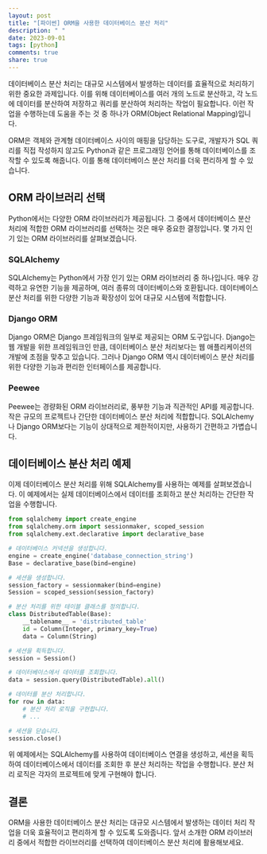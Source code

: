 ```yaml
---
layout: post
title: "[파이썬] ORM을 사용한 데이터베이스 분산 처리"
description: " "
date: 2023-09-01
tags: [python]
comments: true
share: true
---
```


데이터베이스 분산 처리는 대규모 시스템에서 발생하는 데이터를 효율적으로 처리하기 위한 중요한 과제입니다. 이를 위해 데이터베이스를 여러 개의 노드로 분산하고, 각 노드에 데이터를 분산하여 저장하고 쿼리를 분산하여 처리하는 작업이 필요합니다. 이런 작업을 수행하는데 도움을 주는 것 중 하나가 ORM(Object Relational Mapping)입니다.

ORM은 객체와 관계형 데이터베이스 사이의 매핑을 담당하는 도구로, 개발자가 SQL 쿼리를 직접 작성하지 않고도 Python과 같은 프로그래밍 언어를 통해 데이터베이스를 조작할 수 있도록 해줍니다. 이를 통해 데이터베이스 분산 처리를 더욱 편리하게 할 수 있습니다.

## ORM 라이브러리 선택

Python에서는 다양한 ORM 라이브러리가 제공됩니다. 그 중에서 데이터베이스 분산 처리에 적합한 ORM 라이브러리를 선택하는 것은 매우 중요한 결정입니다. 몇 가지 인기 있는 ORM 라이브러리를 살펴보겠습니다.

### SQLAlchemy

SQLAlchemy는 Python에서 가장 인기 있는 ORM 라이브러리 중 하나입니다. 매우 강력하고 유연한 기능을 제공하며, 여러 종류의 데이터베이스와 호환됩니다. 데이터베이스 분산 처리를 위한 다양한 기능과 확장성이 있어 대규모 시스템에 적합합니다.

### Django ORM

Django ORM은 Django 프레임워크의 일부로 제공되는 ORM 도구입니다. Django는 웹 개발을 위한 프레임워크인 만큼, 데이터베이스 분산 처리보다는 웹 애플리케이션의 개발에 초점을 맞추고 있습니다. 그러나 Django ORM 역시 데이터베이스 분산 처리를 위한 다양한 기능과 편리한 인터페이스를 제공합니다.

### Peewee

Peewee는 경량화된 ORM 라이브러리로, 풍부한 기능과 직관적인 API를 제공합니다. 작은 규모의 프로젝트나 간단한 데이터베이스 분산 처리에 적합합니다. SQLAlchemy나 Django ORM보다는 기능이 상대적으로 제한적이지만, 사용하기 간편하고 가볍습니다.

## 데이터베이스 분산 처리 예제

이제 데이터베이스 분산 처리를 위해 SQLAlchemy를 사용하는 예제를 살펴보겠습니다. 이 예제에서는 실제 데이터베이스에서 데이터를 조회하고 분산 처리하는 간단한 작업을 수행합니다.

```python
from sqlalchemy import create_engine
from sqlalchemy.orm import sessionmaker, scoped_session
from sqlalchemy.ext.declarative import declarative_base

# 데이터베이스 커넥션을 생성합니다.
engine = create_engine('database_connection_string')
Base = declarative_base(bind=engine)

# 세션을 생성합니다.
session_factory = sessionmaker(bind=engine)
Session = scoped_session(session_factory)

# 분산 처리를 위한 테이블 클래스를 정의합니다.
class DistributedTable(Base):
    __tablename__ = 'distributed_table'
    id = Column(Integer, primary_key=True)
    data = Column(String)

# 세션을 획득합니다.
session = Session()

# 데이터베이스에서 데이터를 조회합니다.
data = session.query(DistributedTable).all()

# 데이터를 분산 처리합니다.
for row in data:
    # 분산 처리 로직을 구현합니다.
    # ...

# 세션을 닫습니다.
session.close()
```

위 예제에서는 SQLAlchemy를 사용하여 데이터베이스 연결을 생성하고, 세션을 획득하여 데이터베이스에서 데이터를 조회한 후 분산 처리하는 작업을 수행합니다. 분산 처리 로직은 각자의 프로젝트에 맞게 구현해야 합니다.

## 결론

ORM을 사용한 데이터베이스 분산 처리는 대규모 시스템에서 발생하는 데이터 처리 작업을 더욱 효율적이고 편리하게 할 수 있도록 도와줍니다. 앞서 소개한 ORM 라이브러리 중에서 적합한 라이브러리를 선택하여 데이터베이스 분산 처리에 활용해보세요.